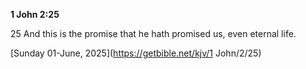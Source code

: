 **1 John 2:25**

25 And this is the promise that he hath promised us, even eternal life.

[Sunday 01-June, 2025](https://getbible.net/kjv/1 John/2/25)
